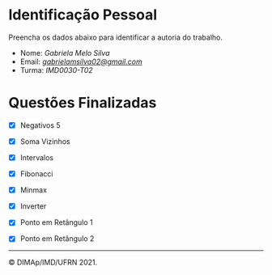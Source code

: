 ﻿# Identificação Pessoal

Preencha os dados abaixo para identificar a autoria do trabalho.

- Nome: *Gabriela Melo Silva*
- Email: *gabrielamsilva02@gmail.com*
- Turma: *IMD0030-T02*

# Questões Finalizadas

- [X] Negativos 5
- [X] Soma Vizinhos
- [X] Intervalos
- [X] Fibonacci
- [X] Minmax
- [X] Inverter
- [X] Ponto em Retângulo 1
- [X] Ponto em Retângulo 2


--------
&copy; DIMAp/IMD/UFRN 2021.
